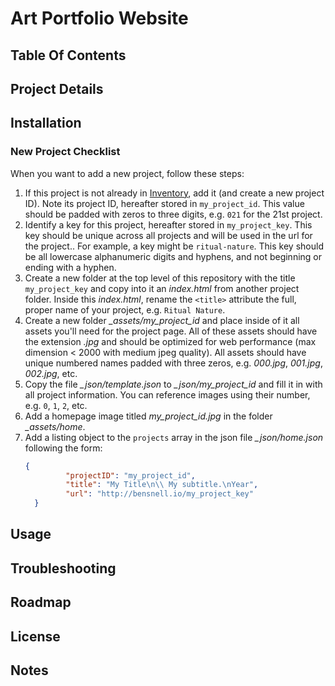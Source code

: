 # Art Portfolio Website

## Table Of Contents

## Project Details

## Installation

### New Project Checklist

When you want to add a new project, follow these steps:

1. If this project is not already in [Inventory](https://docs.google.com/spreadsheets/d/10KQ1D8si8kD-kuloa2qy4XtZ03lnMzTqB7bYyU_997w/edit?usp=sharing), add it (and create a new project ID). Note its project ID, hereafter stored in `my_project_id`. This value should be padded with zeros to three digits, e.g. `021` for the 21st project.
2. Identify a key for this project, hereafter stored in `my_project_key`. This key should be unique across all projects and will be used in the url for the project.. For example, a key might be `ritual-nature`. This key should be all lowercase alphanumeric digits and hyphens, and not beginning or ending with a hyphen.
3. Create a new folder at the top level of this repository with the title `my_project_key` and copy into it an *index.html* from another project folder. Inside this *index.html*, rename the `<title>` attribute the full, proper name of your project, e.g. `Ritual Nature`.
4. Create a new folder *_assets/my_project_id* and place inside of it all assets you'll need for the project page. All of these assets should have the extension *.jpg* and should be optimized for web performance (max dimension < 2000 with medium jpeg quality). All assets should have unique numbered names padded with three zeros, e.g. *000.jpg*, *001.jpg*, *002.jpg*, etc.
5. Copy the file *_json/template.json* to *_json/my_project_id* and fill it in with all project information. You can reference images using their number, e.g. `0`, `1`, `2`, etc.
6. Add a homepage image titled *my_project_id.jpg* in the folder *_assets/home*.
7. Add a listing object to the `projects` array in the json file *_json/home.json* following the form:
   ```json
   {
			"projectID": "my_project_id",
			"title": "My Title\n\\ My subtitle.\nYear",
			"url": "http://bensnell.io/my_project_key"
	 }
   ```

## Usage

## Troubleshooting

## Roadmap

## License

## Notes